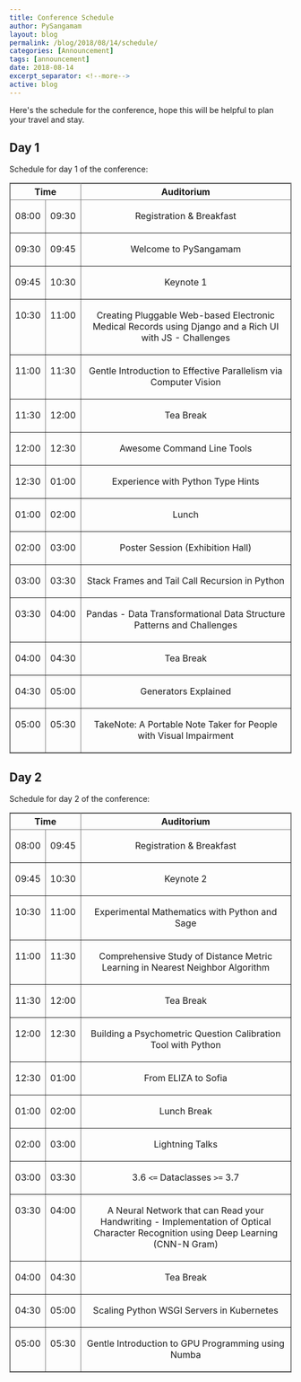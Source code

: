 ```yaml
---
title: Conference Schedule
author: PySangamam
layout: blog
permalink: /blog/2018/08/14/schedule/
categories: [Announcement]
tags: [announcement]
date: 2018-08-14
excerpt_separator: <!--more-->
active: blog
---
```


Here's the schedule for the conference, hope this will be helpful to
plan your travel and stay.

<!--more-->

## Day 1

Schedule for day 1 of the conference:

<table rules="all"
width="100%"
frame="border"
cellspacing="0" cellpadding="4">
<col width="10%" />
<col width="10%" />
<col width="80%" />
<thead>
<tr>
<th colspan="2" align="center" valign="top"> Time        </th>
<th align="center" valign="top"> Auditorium</th>
</tr>
</thead>
<tbody>
<tr>
<td align="center" valign="top"><p class="table">08:00</p></td>
<td align="center" valign="top"><p class="table">09:30</p></td>
<td align="center" valign="top"><p class="table">Registration &amp; Breakfast</p></td>
</tr>
<tr>
<td align="center" valign="top"><p class="table">09:30</p></td>
<td align="center" valign="top"><p class="table">09:45</p></td>
<td align="center" valign="top"><p class="table">Welcome to PySangamam</p></td>
</tr>
<tr>
<td align="center" valign="top"><p class="table">09:45</p></td>
<td align="center" valign="top"><p class="table">10:30</p></td>
<td align="center" valign="top"><p class="table">Keynote 1</p></td>
</tr>
<tr>
<td align="center" valign="top"><p class="table">10:30</p></td>
<td align="center" valign="top"><p class="table">11:00</p></td>
<td align="center" valign="top"><p class="table">Creating Pluggable Web-based Electronic Medical Records using Django and a Rich UI with JS - Challenges</p></td>
</tr>
<tr>
<td align="center" valign="top"><p class="table">11:00</p></td>
<td align="center" valign="top"><p class="table">11:30</p></td>
<td align="center" valign="top"><p class="table">Gentle Introduction to Effective Parallelism via Computer Vision</p></td>
</tr>
<tr>
<td align="center" valign="top"><p class="table">11:30</p></td>
<td align="center" valign="top"><p class="table">12:00</p></td>
<td align="center" valign="top"><p class="table">Tea Break</p></td>
</tr>
<tr>
<td align="center" valign="top"><p class="table">12:00</p></td>
<td align="center" valign="top"><p class="table">12:30</p></td>
<td align="center" valign="top"><p class="table">Awesome Command Line Tools</p></td>
</tr>
<tr>
<td align="center" valign="top"><p class="table">12:30</p></td>
<td align="center" valign="top"><p class="table">01:00</p></td>
<td align="center" valign="top"><p class="table">Experience with Python Type Hints</p></td>
</tr>
<tr>
<td align="center" valign="top"><p class="table">01:00</p></td>
<td align="center" valign="top"><p class="table">02:00</p></td>
<td align="center" valign="top"><p class="table">Lunch</p></td>
</tr>
<tr>
<td align="center" valign="top"><p class="table">02:00</p></td>
<td align="center" valign="top"><p class="table">03:00</p></td>
<td align="center" valign="top"><p class="table">Poster Session (Exhibition Hall)</p></td>
</tr>
<tr>
<td align="center" valign="top"><p class="table">03:00</p></td>
<td align="center" valign="top"><p class="table">03:30</p></td>
<td align="center" valign="top"><p class="table">Stack Frames and Tail Call Recursion in Python</p></td>
</tr>
<tr>
<td align="center" valign="top"><p class="table">03:30</p></td>
<td align="center" valign="top"><p class="table">04:00</p></td>
<td align="center" valign="top"><p class="table">Pandas - Data Transformational Data Structure Patterns and Challenges</p></td>
</tr>
<tr>
<td align="center" valign="top"><p class="table">04:00</p></td>
<td align="center" valign="top"><p class="table">04:30</p></td>
<td align="center" valign="top"><p class="table">Tea Break</p></td>
</tr>
<tr>
<td align="center" valign="top"><p class="table">04:30</p></td>
<td align="center" valign="top"><p class="table">05:00</p></td>
<td align="center" valign="top"><p class="table">Generators Explained</p></td>
</tr>
<tr>
<td align="center" valign="top"><p class="table">05:00</p></td>
<td align="center" valign="top"><p class="table">05:30</p></td>
<td align="center" valign="top"><p class="table">TakeNote: A Portable Note Taker for People with Visual Impairment</p></td>
</tr>
</tbody>
</table>

## Day 2

Schedule for day 2 of the conference:

<table rules="all"
width="100%"
frame="border"
cellspacing="0" cellpadding="4">
<col width="10%" />
<col width="10%" />
<col width="80%" />
<thead>
<tr>
<th colspan="2" align="center" valign="top"> Time        </th>
<th align="center" valign="top"> Auditorium</th>
</tr>
</thead>
<tbody>
<tr>
<td align="center" valign="top"><p class="table">08:00</p></td>
<td align="center" valign="top"><p class="table">09:45</p></td>
<td align="center" valign="top"><p class="table">Registration &amp; Breakfast</p></td>
</tr>
<tr>
<td align="center" valign="top"><p class="table">09:45</p></td>
<td align="center" valign="top"><p class="table">10:30</p></td>
<td align="center" valign="top"><p class="table">Keynote 2</p></td>
</tr>
<tr>
<td align="center" valign="top"><p class="table">10:30</p></td>
<td align="center" valign="top"><p class="table">11:00</p></td>
<td align="center" valign="top"><p class="table">Experimental Mathematics with Python and Sage</p></td>
</tr>
<tr>
<td align="center" valign="top"><p class="table">11:00</p></td>
<td align="center" valign="top"><p class="table">11:30</p></td>
<td align="center" valign="top"><p class="table">Comprehensive Study of Distance Metric Learning in Nearest Neighbor Algorithm</p></td>
</tr>
<tr>
<td align="center" valign="top"><p class="table">11:30</p></td>
<td align="center" valign="top"><p class="table">12:00</p></td>
<td align="center" valign="top"><p class="table">Tea Break</p></td>
</tr>
<tr>
<td align="center" valign="top"><p class="table">12:00</p></td>
<td align="center" valign="top"><p class="table">12:30</p></td>
<td align="center" valign="top"><p class="table">Building a Psychometric Question Calibration Tool with Python</p></td>
</tr>
<tr>
<td align="center" valign="top"><p class="table">12:30</p></td>
<td align="center" valign="top"><p class="table">01:00</p></td>
<td align="center" valign="top"><p class="table">From ELIZA to Sofia</p></td>
</tr>
<tr>
<td align="center" valign="top"><p class="table">01:00</p></td>
<td align="center" valign="top"><p class="table">02:00</p></td>
<td align="center" valign="top"><p class="table">Lunch Break</p></td>
</tr>
<tr>
<td align="center" valign="top"><p class="table">02:00</p></td>
<td align="center" valign="top"><p class="table">03:00</p></td>
<td align="center" valign="top"><p class="table">Lightning Talks</p></td>
</tr>
<tr>
<td align="center" valign="top"><p class="table">03:00</p></td>
<td align="center" valign="top"><p class="table">03:30</p></td>
<td align="center" valign="top"><p class="table">3.6 <code>&lt;=</code> Dataclasses <code>&gt;=</code> 3.7</p></td>
</tr>
<tr>
<td align="center" valign="top"><p class="table">03:30</p></td>
<td align="center" valign="top"><p class="table">04:00</p></td>
<td align="center" valign="top"><p class="table">A Neural Network that can Read your Handwriting - Implementation of Optical Character Recognition using Deep Learning (CNN-N Gram)</p></td>
</tr>
<tr>
<td align="center" valign="top"><p class="table">04:00</p></td>
<td align="center" valign="top"><p class="table">04:30</p></td>
<td align="center" valign="top"><p class="table">Tea Break</p></td>
</tr>
<tr>
<td align="center" valign="top"><p class="table">04:30</p></td>
<td align="center" valign="top"><p class="table">05:00</p></td>
<td align="center" valign="top"><p class="table">Scaling Python WSGI Servers in Kubernetes</p></td>
</tr>
<tr>
<td align="center" valign="top"><p class="table">05:00</p></td>
<td align="center" valign="top"><p class="table">05:30</p></td>
<td align="center" valign="top"><p class="table">Gentle Introduction to GPU Programming using Numba</p></td>
</tr>
</tbody>
</table>
